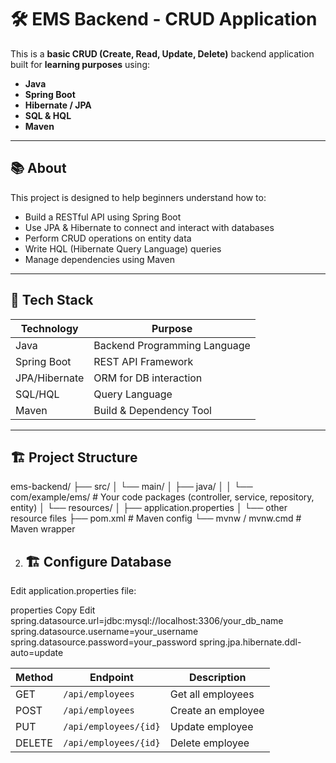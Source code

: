 # 🛠️ EMS Backend - CRUD Application

This is a **basic CRUD (Create, Read, Update, Delete)** backend application built for **learning purposes** using:

- **Java**
- **Spring Boot**
- **Hibernate / JPA**
- **SQL & HQL**
- **Maven**

---

## 📚 About

This project is designed to help beginners understand how to:

- Build a RESTful API using Spring Boot
- Use JPA & Hibernate to connect and interact with databases
- Perform CRUD operations on entity data
- Write HQL (Hibernate Query Language) queries
- Manage dependencies using Maven

---

## 🧰 Tech Stack

| Technology | Purpose                     |
|------------|-----------------------------|
| Java       | Backend Programming Language |
| Spring Boot| REST API Framework           |
| JPA/Hibernate | ORM for DB interaction   |
| SQL/HQL    | Query Language               |
| Maven      | Build & Dependency Tool      |

---

## 🏗️ Project Structure

ems-backend/
├── src/
│ └── main/
│ ├── java/
│ │ └── com/example/ems/ # Your code packages (controller, service, repository, entity)
│ └── resources/
│ ├── application.properties
│ └── other resource files
├── pom.xml # Maven config
└── mvnw / mvnw.cmd # Maven wrapper


2. ## 🏗️ Configure Database
Edit application.properties file:

properties
Copy
Edit
spring.datasource.url=jdbc:mysql://localhost:3306/your_db_name
spring.datasource.username=your_username
spring.datasource.password=your_password
spring.jpa.hibernate.ddl-auto=update




| Method | Endpoint              | Description        |
| ------ | --------------------- | ------------------ |
| GET    | `/api/employees`      | Get all employees  |
| POST   | `/api/employees`      | Create an employee |
| PUT    | `/api/employees/{id}` | Update employee    |
| DELETE | `/api/employees/{id}` | Delete employee    |
